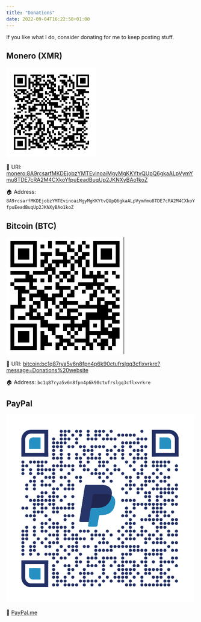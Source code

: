 ```yaml
---
title: "Donations"
date: 2022-09-04T16:22:58+01:00
---
```

If you like what I do, consider donating for me to keep posting stuff.

## Monero (XMR)
![XMR](monero.png)

🔗 URI: [monero:8A9rcsarfMKDEjobzYMTEvinoaiMgyMgKKYtvQUpQ6gkaALpVymYmu8TDE7cRA2M4CXkoYfpuEeadBuqUp2JKNXyBAo1koZ](monero:8A9rcsarfMKDEjobzYMTEvinoaiMgyMgKKYtvQUpQ6gkaALpVymYmu8TDE7cRA2M4CXkoYfpuEeadBuqUp2JKNXyBAo1koZ)

🏠 Address: `8A9rcsarfMKDEjobzYMTEvinoaiMgyMgKKYtvQUpQ6gkaALpVymYmu8TDE7cRA2M4CXkoYfpuEeadBuqUp2JKNXyBAo1koZ`

## Bitcoin (BTC)
![XMR](bitcoin.png)

🔗 URI: [bitcoin:bc1q87rya5v6n8fpn4p6k90ctufrslgq3cflxvrkre?message=Donations%20website](bitcoin:bc1q87rya5v6n8fpn4p6k90ctufrslgq3cflxvrkre?message=Donations%20website)

🏠 Address: `bc1q87rya5v6n8fpn4p6k90ctufrslgq3cflxvrkre`

## PayPal
![paypal](paypal.png)

🔗 [PayPal.me](https://paypal.me/LChaparroJaquez?country.x=GB&locale.x=en_GB)
